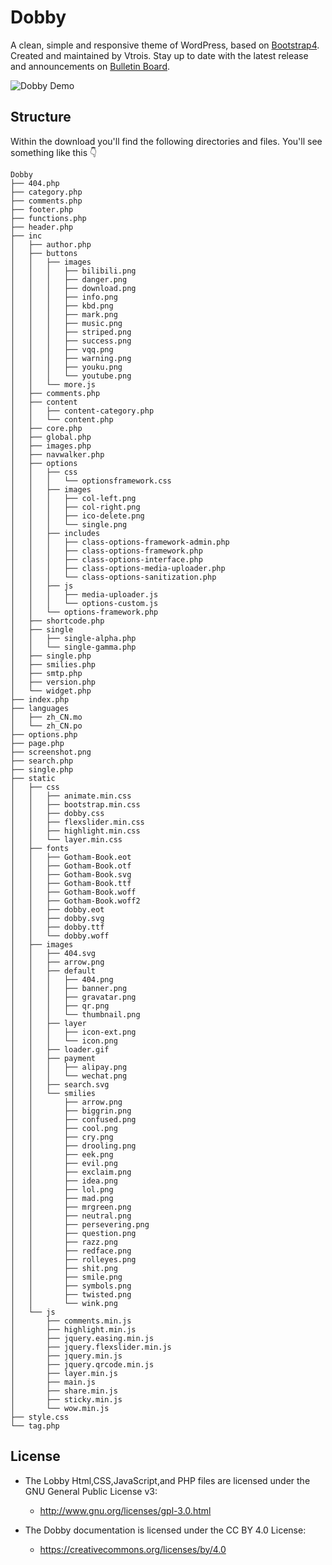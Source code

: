 # Dobby

A clean, simple and responsive theme of WordPress, based on [Bootstrap4](https://github.com/twbs/bootstrap). Created and maintained by Vtrois. Stay up to date with the latest release and announcements on [Bulletin Board](https://github.com/Vtrois/Dobby/issues). 

![Dobby Demo](https://s1.ax1x.com/2018/02/22/9U8A54.png)

## Structure
Within the download you'll find the following directories and files. You'll see something like this :point_down:

```
Dobby
├── 404.php
├── category.php
├── comments.php
├── footer.php
├── functions.php
├── header.php
├── inc
│   ├── author.php
│   ├── buttons
│   │   ├── images
│   │   │   ├── bilibili.png
│   │   │   ├── danger.png
│   │   │   ├── download.png
│   │   │   ├── info.png
│   │   │   ├── kbd.png
│   │   │   ├── mark.png
│   │   │   ├── music.png
│   │   │   ├── striped.png
│   │   │   ├── success.png
│   │   │   ├── vqq.png
│   │   │   ├── warning.png
│   │   │   ├── youku.png
│   │   │   └── youtube.png
│   │   └── more.js
│   ├── comments.php
│   ├── content
│   │   ├── content-category.php
│   │   └── content.php
│   ├── core.php
│   ├── global.php
│   ├── images.php
│   ├── navwalker.php
│   ├── options
│   │   ├── css
│   │   │   └── optionsframework.css
│   │   ├── images
│   │   │   ├── col-left.png
│   │   │   ├── col-right.png
│   │   │   ├── ico-delete.png
│   │   │   └── single.png
│   │   ├── includes
│   │   │   ├── class-options-framework-admin.php
│   │   │   ├── class-options-framework.php
│   │   │   ├── class-options-interface.php
│   │   │   ├── class-options-media-uploader.php
│   │   │   └── class-options-sanitization.php
│   │   ├── js
│   │   │   ├── media-uploader.js
│   │   │   └── options-custom.js
│   │   └── options-framework.php
│   ├── shortcode.php
│   ├── single
│   │   ├── single-alpha.php
│   │   └── single-gamma.php
│   ├── single.php
│   ├── smilies.php
│   ├── smtp.php
│   ├── version.php
│   └── widget.php
├── index.php
├── languages
│   ├── zh_CN.mo
│   └── zh_CN.po
├── options.php
├── page.php
├── screenshot.png
├── search.php
├── single.php
├── static
│   ├── css
│   │   ├── animate.min.css
│   │   ├── bootstrap.min.css
│   │   ├── dobby.css
│   │   ├── flexslider.min.css
│   │   ├── highlight.min.css
│   │   └── layer.min.css
│   ├── fonts
│   │   ├── Gotham-Book.eot
│   │   ├── Gotham-Book.otf
│   │   ├── Gotham-Book.svg
│   │   ├── Gotham-Book.ttf
│   │   ├── Gotham-Book.woff
│   │   ├── Gotham-Book.woff2
│   │   ├── dobby.eot
│   │   ├── dobby.svg
│   │   ├── dobby.ttf
│   │   └── dobby.woff
│   ├── images
│   │   ├── 404.svg
│   │   ├── arrow.png
│   │   ├── default
│   │   │   ├── 404.png
│   │   │   ├── banner.png
│   │   │   ├── gravatar.png
│   │   │   ├── qr.png
│   │   │   └── thumbnail.png
│   │   ├── layer
│   │   │   ├── icon-ext.png
│   │   │   └── icon.png
│   │   ├── loader.gif
│   │   ├── payment
│   │   │   ├── alipay.png
│   │   │   └── wechat.png
│   │   ├── search.svg
│   │   └── smilies
│   │       ├── arrow.png
│   │       ├── biggrin.png
│   │       ├── confused.png
│   │       ├── cool.png
│   │       ├── cry.png
│   │       ├── drooling.png
│   │       ├── eek.png
│   │       ├── evil.png
│   │       ├── exclaim.png
│   │       ├── idea.png
│   │       ├── lol.png
│   │       ├── mad.png
│   │       ├── mrgreen.png
│   │       ├── neutral.png
│   │       ├── persevering.png
│   │       ├── question.png
│   │       ├── razz.png
│   │       ├── redface.png
│   │       ├── rolleyes.png
│   │       ├── shit.png
│   │       ├── smile.png
│   │       ├── symbols.png
│   │       ├── twisted.png
│   │       └── wink.png
│   └── js
│       ├── comments.min.js
│       ├── highlight.min.js
│       ├── jquery.easing.min.js
│       ├── jquery.flexslider.min.js
│       ├── jquery.min.js
│       ├── jquery.qrcode.min.js
│       ├── layer.min.js
│       ├── main.js
│       ├── share.min.js
│       ├── sticky.min.js
│       └── wow.min.js
├── style.css
└── tag.php
```

## License

- The Lobby Html,CSS,JavaScript,and PHP files are licensed under the GNU General Public License v3:
  - http://www.gnu.org/licenses/gpl-3.0.html

- The Dobby documentation is licensed under the CC BY 4.0 License:
  - https://creativecommons.org/licenses/by/4.0